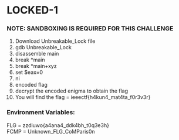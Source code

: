 # LOCKED-1
### NOTE: SANDBOXING IS REQUIRED FOR THIS CHALLENGE
1. Download Unbreakable_Lock file<br />
2. gdb Unbreakable_Lock<br />
3. disassemble main<br />
4. break *main<br />
6. break *main+xyz<br />
7. set $eax=0<br />
8. ni<br />
9. encoded flag<br />
10. decrypt the encoded enigma to obtain the flag<br />
11. You will find the flag = ieeectf{h4kun4_mat4ta_f0r3v3r}<br />

### Environment Variables:
FLG = zzdiuwo{a4ana4_ddk4bh_t0q3e3h}<br />
FCMP = Unknown_FLG_CoMParis0n
